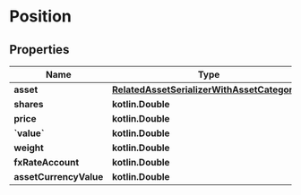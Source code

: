 
# Position

## Properties
Name | Type | Description | Notes
------------ | ------------- | ------------- | -------------
**asset** | [**RelatedAssetSerializerWithAssetCategories**](RelatedAssetSerializerWithAssetCategories.md) |  |  [readonly]
**shares** | **kotlin.Double** |  | 
**price** | **kotlin.Double** |  | 
**&#x60;value&#x60;** | **kotlin.Double** |  | 
**weight** | **kotlin.Double** |  |  [readonly]
**fxRateAccount** | **kotlin.Double** |  |  [readonly]
**assetCurrencyValue** | **kotlin.Double** |  |  [readonly]



